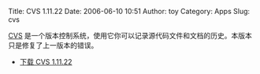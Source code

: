 Title: CVS 1.11.22
Date: 2006-06-10 10:51
Author: toy
Category: Apps
Slug: cvs

[CVS](http://cvs.nongnu.org)
是一个版本控制系统，使用它你可以记录源代码文件和文档的历史。本版本只是修复了上一版本的错误。

- [下载 CVS 1.11.22](http://ftp.gnu.org/non-gnu/cvs/cvs-1.11.22.tar.bz2)
